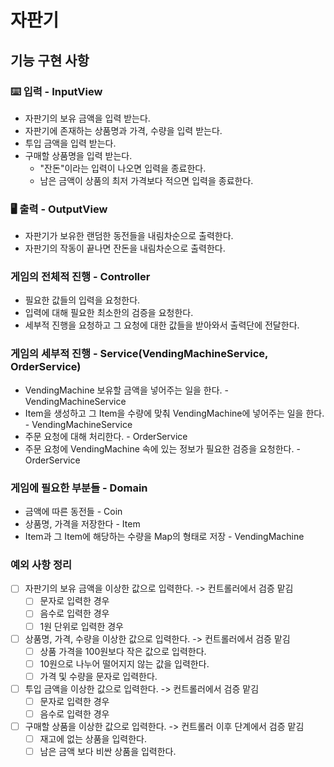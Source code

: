 # 자판기

## 기능 구현 사항

### ⌨️ 입력 - InputView

- 자판기의 보유 금액을 입력 받는다.
- 자판기에 존재하는 상품명과 가격, 수량을 입력 받는다.
- 투입 금액을 입력 받는다.
- 구매할 상품명을 입력 받는다.
    - "잔돈"이라는 입력이 나오면 입력을 종료한다.
    - 남은 금액이 상품의 최저 가격보다 적으면 입력을 종료한다.


### 🖥 출력 - OutputView

- 자판기가 보유한 랜덤한 동전들을 내림차순으로 출력한다.
- 자판기의 작동이 끝나면 잔돈을 내림차순으로 출력한다.


### 게임의 전체적 진행 - Controller

- 필요한 값들의 입력을 요청한다.
- 입력에 대해 필요한 최소한의 검증을 요청한다.
- 세부적 진행을 요청하고 그 요청에 대한 값들을 받아와서 출력단에 전달한다.


### 게임의 세부적 진행 - Service(VendingMachineService, OrderService)

- VendingMachine 보유할 금액을 넣어주는 일을 한다. - VendingMachineService
- Item을 생성하고 그 Item을 수량에 맞춰 VendingMachine에 넣어주는 일을 한다. - VendingMachineService
- 주문 요청에 대해 처리한다. - OrderService
- 주문 요청에 VendingMachine 속에 있는 정보가 필요한 검증을 요청한다. - OrderService


### 게임에 필요한 부분들 - Domain

- 금액에 따른 동전들 - Coin
- 상품명, 가격을 저장한다 - Item
- Item과 그 Item에 해당하는 수량을 Map의 형태로 저장 - VendingMachine


### 예외 사항 정리

- [ ] 자판기의 보유 금액을 이상한 값으로 입력한다. -> 컨트롤러에서 검증 맡김
  - [ ] 문자로 입력한 경우
  - [ ] 음수로 입력한 경우
  - [ ] 1원 단위로 입력한 경우
- [ ] 상품명, 가격, 수량을 이상한 값으로 입력한다. -> 컨트롤러에서 검증 맡김
  - [ ] 상품 가격을 100원보다 작은 값으로 입력한다.
  - [ ] 10원으로 나누어 떨어지지 않는 값을 입력한다.
  - [ ] 가격 및 수량을 문자로 입력한다.
- [ ] 투입 금액을 이상한 값으로 입력한다. -> 컨트롤러에서 검증 맡김
  - [ ] 문자로 입력한 경우
  - [ ] 음수로 입력한 경우
- [ ] 구매할 상품을 이상한 값으로 입력한다. -> 컨트롤러 이후 단계에서 검증 맡김
    - [ ] 재고에 없는 상품을 입력한다.
    - [ ] 남은 금액 보다 비싼 상품을 입력한다.
